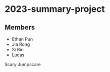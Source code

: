 # 2023-summary-project

## Members

- Ethan Pun
- Jia Rong
- Si Bin
- Lucas

<Description of your project>
Scary Jumpscare